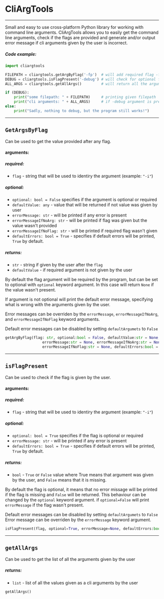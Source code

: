 # CliArgTools
-----
Small and easy to use cross-platform Python library for working with command line arguments.
CliArgTools allows you to easily get the command line arguments, check if the flags are provided and generate and/or output error message if cli arguments given by the user is incorrect.

##### Code example:
```python
import cliargtools

FILEPATH = cliargtools.getArgByFlag('-fp')  # will add required flag -fp
DEBUG = cliargtools.isFlagPresent('-debug') # will check for optional flag -debug
ALL_ARGS = cliargtools.getAllArgs()         # will return all the arguments given

if (DEBUG): 
    print("some filepath: " + FILEPATH)     # printing given filepath  and all the arguments
    print("cli arguments: " + ALL_ARGS)     # if -debug argument is present
else: 
    print("Sadly, nothing to debug, but the program still works!")

```

------


## ```GetArgsByFlag```
Can be used to get the value provided after any flag. 


#### arguments:
##### required:
- ```flag``` - string that will be used to identiry the argument (example: ```"-i"```)
##### optional:
- ```optional: bool = False``` specifies if the argument is optional or required
- ```defaultValue: any``` - value that will be returned if not value was given by user
- ```errorMessage: str``` - will be printed if any error is present
- ```errorMessageIfNoArg: str``` - will be printed if flag was given but the value wasn't provided
- ```errorMessageIfNoFlag: str``` - will be printed if required flag wasn't given
- ```defaultErrors: bool = True``` - specifies if default errors will be printed, ```True``` by default.

##### returns:  
- ```str``` - string if given by the user after the ```flag``` 
- ```defaultValue``` - if required argument is not given by the user

By default the flag argument will be required by the program, but can be set to optional with ```optional``` keyword argument. In this case will return ```None``` if the value wasn't present. 

If argument is not optional will print the default error message, specifying what is wrong with the arguments given by the user.


Error messages can be overriden by the ```errorMessage```, ```errorMessageIfNoArg```, and ```errorMessageIfNoFlag``` keyword arguments. 

Default error messages can be disabled by setting ```defaultArgumets``` to ```False```

```python
getArgByFlag(flag: str, optional:bool = False, defaultValue:str = None, 
                 errorMessage:str = None, errorMessageIfNoArg:str = None, 
                 errorMessageIfNoFlag:str = None, defaultErrors:bool = True)
```


------



## ```isFlagPresent```
Can be used to check if the flag is given by the user. 

#### arguments:
##### required:
- ```flag``` - string that will be used to identiry the argument (example: ```"-i"```)
##### optional:
- ```optional: bool = True``` specifies if the flag is optional or required
- ```errorMessage: str``` - will be printed if any error is present
- ```defaultErrors: bool = True``` - specifies if default errors will be printed, ```True``` by default.

##### returns:  
- ```bool``` - ```True``` or ```False``` value where True means that argument was given by the user, and ```False``` means that it is missing.


By default the flag is optional, it means that no error missage will be printed if the flag is missing and ```False``` will be returned.
This behaviour can be changed by the ```optional``` keyword argument. if ```optional=False``` will print ```errorMessage``` if the flag wasn't present.

Default error messages can be disabled by setting ```defaultArgumets``` to ```False```
Error message can be overriden by the ```errorMessage``` keyword argument.

```python
isFlagPresent(flag, optional=True, errorMessage=None, defaultErrors:bool = True)
```

------


## ```getAllArgs```
Can be used to get the list of all the arguments given by the user


##### returns:  
- ```list``` - list of all the values given as a cli arguments by the user 

```python
getAllArgs()
```
